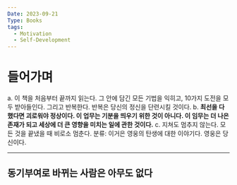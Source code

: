 ```yaml
---
Date: 2023-09-21
Type: Books
tags:
  - Motivation
  - Self-Development
---
```

# 들어가며
a. 이 책을 처음부터 끝까지 읽는다. 그 안에 담긴 모든 기법을 익히고, 10가지 도전을 모두 받아들인다. 그리고 반복한다. 반복은 당신의 정신을 단련시킬 것이다.
b. **최선을 다했다면 괴로워야 정상이다. 이 업무는 기분을 띄우기 위한 것이 아니다. 이 임무는 더 나은 존재가 되고 세상에 더 큰 영향을 미치는 일에 관한 것이다.**
c. 지쳐도 멈추지 않는다. 모든 것을 끝냈을 때 비로소 멈춘다.
분류: 이거은 영웅의 탄생에 대한 이야기다. 영웅은 당신이다. 

---
## 동기부여로 바뀌는 사람은 아무도 없다
